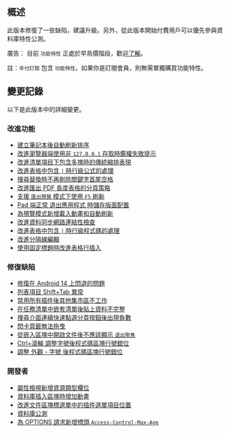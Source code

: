 ## 概述

此版本修復了一些缺陷，建議升級。另外，從此版本開始付費用戶可以優先參與資料庫特性公測。

廣告： 目前 `功能特性` 正處於早鳥價階段，歡迎[了解](https://b3log.org/siyuan/pricing.html)。

註：`年付訂閱` 包含 `功能特性`，如果你是訂閱會員，則無需單獨購買功能特性。

## 變更記錄

以下是此版本中的詳細變更。

### 改進功能

* [建立筆記本後自動刷新排序](https://github.com/siyuan-note/siyuan/issues/9213)
* [改進瀏覽器端使用非 `127.0.0.1` 存取時鑑權失敗提示](https://github.com/siyuan-note/siyuan/issues/9224)
* [改進清單項目下包含多塊時的傳統縮排表現](https://github.com/siyuan-note/siyuan/issues/9226)
* [改進表格中包含 `|` 時行級公式的處理](https://github.com/siyuan-note/siyuan/issues/9227)
* [搜尋替換時不再剔除關鍵字首尾空格](https://github.com/siyuan-note/siyuan/issues/9229)
* [改進匯出 PDF 長度表格的分頁策略](https://github.com/siyuan-note/siyuan/pull/9234)
* [支援 `匯出預覽` 模式下使用 `F5` 刷新](https://github.com/siyuan-note/siyuan/issues/9235)
* [Pad 端正常 退出應用程式 時儲存版面配置](https://github.com/siyuan-note/siyuan/issues/9244)
* [為預覽模式新增載入動畫和自動刷新](https://github.com/siyuan-note/siyuan/issues/9247)
* [改進資料同步網路連結性檢查](https://github.com/siyuan-note/siyuan/issues/9251)
* [改進表格中包含 `|` 時行級程式碼的處理](https://github.com/siyuan-note/siyuan/issues/9252)
* [改進分隔線編輯](https://github.com/siyuan-note/siyuan/issues/9259)
* [使用固定標題時改進表格行插入](https://github.com/siyuan-note/siyuan/issues/9265)

### 修復缺陷

* [修復在 Android 14 上閃退的問題](https://github.com/siyuan-note/siyuan/issues/9212)
* [列表項目 Shift+Tab 異常](https://github.com/siyuan-note/siyuan/issues/9237)
* [禁用所有插件後其他集市區不工作](https://github.com/siyuan-note/siyuan/issues/9238)
* [在任務清單中嵌套清單後貼上資料不完整](https://github.com/siyuan-note/siyuan/issues/9239)
* [搜尋介面連續快速點選分頁按鈕後出現負數](https://github.com/siyuan-note/siyuan/issues/9243)
* [閃卡頁籤無法拖曳](https://github.com/siyuan-note/siyuan/issues/9250)
* [從嵌入區塊中開啟文件後不應該顯示 `退出聚焦`](https://github.com/siyuan-note/siyuan/issues/9254)
* [Ctrl+滾輪 調整字號後程式碼區塊行號錯位](https://github.com/siyuan-note/siyuan/issues/9260)
* [調整 外觀 - 字號 後程式碼區塊行號錯位](https://github.com/siyuan-note/siyuan/issues/9267)

### 開發者

* [屬性檢視新增資源類型欄位](https://github.com/siyuan-note/siyuan/issues/8895)
* [資料庫插入區塊時增加動畫](https://github.com/siyuan-note/siyuan/issues/9092)
* [改進文件區塊標選單中的插件選單項目位置](https://github.com/siyuan-note/siyuan/pull/9225)
* [資料庫公測](https://github.com/siyuan-note/siyuan/issues/9242)
* [為 OPTIONS 請求新增標頭 `Access-Control-Max-Age`](https://github.com/siyuan-note/siyuan/pull/9257)